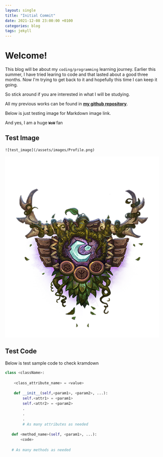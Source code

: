 ```yaml
---
layout: single
title: "Initial Commit"
date: 2021-12-08 23:00:00 +0100
categories: blog
tags: jekyll
---
```


# Welcome!

This blog will be about my `coding/programming` learning journey.
Earlier this summer, I have tried learing to code and that lasted about a good three months.
Now I'm trying to get back to it and hopefully this time I can keep it going.

So stick around if you are interested in what I will be studying.

All my previous works can be found in **[my github repository](https://github.com/comogarpher)**.

Below is just testing image for Markdown image link.

And yes, I am a huge **`WoW`** fan

## Test Image

```
![test_image](/assets/images/Profile.png)
```

![test_image](/assets/images/Profile.png)

## Test Code

Below is test sample code to check kramdown

```python
class <className>:

    <class_attribute_name> = <value>

    def __init__(self,<param1>, <param2>, ...):
        self.<attr1> = <param1>
        self.<attr2> = <param2>
        .
        .
        .
        # As many attributes as needed

   def <method_name>(self, <param1>, ...):
       <code>

   # As many methods as needed
```
